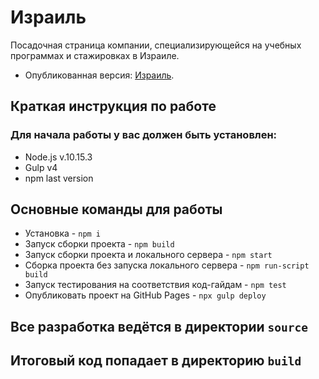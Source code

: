 # Израиль

Посадочная страница компании, специализирующейся на учебных программах и стажировках в Израиле.

- Опубликованная версия: [Израиль](https://konovalov-as.github.io/Israel/).

## Краткая инструкция по работе

### Для начала работы у вас должен быть установлен:

- Node.js v.10.15.3
- Gulp v4
- npm last version

## Основные команды для работы

- Установка - `npm i`
- Запуск сборки проекта - `npm build`
- Запуск сборки проекта и локального сервера - `npm start`
- Сборка проекта без запуска локального сервера - `npm run-script build`
- Запуск тестирования на соответствия код-гайдам - `npm test`
- Опубликовать проект на GitHub Pages - `npx gulp deploy`

## Все разработка ведётся в директории `source`

## Итоговый код попадает в директорию `build`
